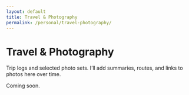 ```yaml
---
layout: default
title: Travel & Photography
permalink: /personal/travel-photography/
---
```


# Travel & Photography

Trip logs and selected photo sets. I’ll add summaries, routes, and links to photos here over time.

Coming soon.

